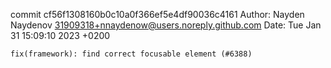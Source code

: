 commit cf56f1308160b0c10a0f366ef5e4df90036c4161
Author: Nayden Naydenov <31909318+nnaydenow@users.noreply.github.com>
Date:   Tue Jan 31 15:09:10 2023 +0200

    fix(framework): find correct focusable element (#6388)
